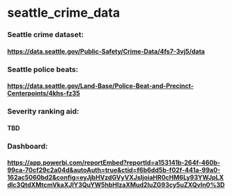 # seattle_crime_data

### Seattle crime dataset:
#### https://data.seattle.gov/Public-Safety/Crime-Data/4fs7-3vj5/data

### Seattle police beats:
#### https://data.seattle.gov/Land-Base/Police-Beat-and-Precinct-Centerpoints/4khs-fz35

### Severity ranking aid:
#### TBD

### Dashboard:
#### https://app.powerbi.com/reportEmbed?reportId=a153141b-264f-460b-99ca-70cf29c2a04d&autoAuth=true&ctid=f6b6dd5b-f02f-441a-99a0-162ac5060bd2&config=eyJjbHVzdGVyVXJsIjoiaHR0cHM6Ly93YWJpLXdlc3QtdXMtcmVkaXJlY3QuYW5hbHlzaXMud2luZG93cy5uZXQvIn0%3D
